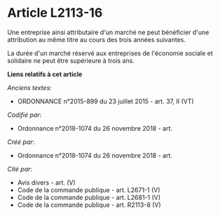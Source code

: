 # Article L2113-16

Une entreprise ainsi attributaire d'un marché ne peut bénéficier d'une attribution au même titre au cours des trois années
suivantes.

La durée d'un marché réservé aux entreprises de l'économie sociale et solidaire ne peut être supérieure à trois ans.

**Liens relatifs à cet article**

_Anciens textes_:

  - ORDONNANCE n°2015-899 du 23 juillet 2015 - art. 37, II (VT)

_Codifié par_:

  - Ordonnance n°2018-1074 du 26 novembre 2018 - art.

_Créé par_:

  - Ordonnance n°2018-1074 du 26 novembre 2018 - art.

_Cité par_:

  - Avis divers - art. (V)
  - Code de la commande publique - art. L2671-1 (V)
  - Code de la commande publique - art. L2681-1 (V)
  - Code de la commande publique - art. R2113-8 (V)
